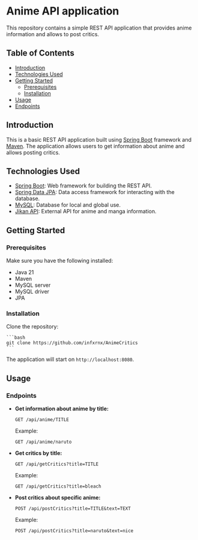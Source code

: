 # Anime API application

This repository contains a simple REST API application that provides anime information and allows to post critics.

## Table of Contents

- [Introduction](#introduction)
- [Technologies Used](#technologies-used)
- [Getting Started](#getting-started)
    - [Prerequisites](#prerequisites)
    - [Installation](#installation)
- [Usage](#usage)
- [Endpoints](#endpoints)

## Introduction

This is a basic REST API application built using [Spring Boot](https://spring.io/projects/spring-boot) framework and [Maven](https://maven.apache.org). The application allows users to get information about anime and allows posting critics.

## Technologies Used

- [Spring Boot](https://spring.io/projects/spring-boot): Web framework for building the REST API.
- [Spring Data JPA](https://spring.io/projects/spring-data-jpa): Data access framework for interacting with the database.
- [MySQL](https://www.mysql.com): Database for local and global use.
- [Jikan API](https://docs.api.jikan.moe/): External API for anime and manga information.

## Getting Started

### Prerequisites

Make sure you have the following installed:

- Java 21
- Maven
- MySQL server
- MySQL driver
- JPA

### Installation

Clone the repository:

    ```bash
    git clone https://github.com/infxrnx/AnimeCritics
    ```


The application will start on `http://localhost:8080`.

## Usage

### Endpoints

- **Get information about anime by title:**

  ```http
  GET /api/anime/TITLE
  ```

  Example:
  ```http
  GET /api/anime/naruto
  ```
- **Get critics by title:**

  ```http
  GET /api/getCritics?title=TITLE
  ```

  Example:
  ```http
  GET /api/getCritics?title=bleach
  ```
- **Post critics about specific anime:**

  ```http
  POST /api/postCritics?title=TITLE&text=TEXT
  ```

  Example:
  ```http
  POST /api/postCritics?title=naruto&text=nice
  ```
